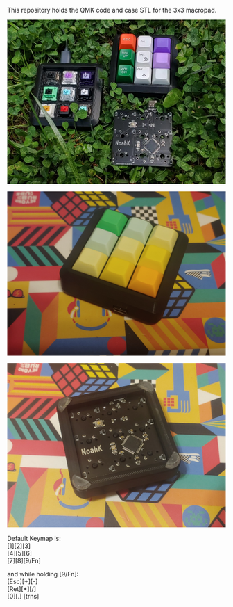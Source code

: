 This repository holds the QMK code and case STL for the 3x3 macropad.

![Cover Image](https://github.com/NCKiser/3x3macropad/blob/main/Photos/3X3Macropad.jpg?raw=true)

![DSA Caps](https://github.com/NCKiser/3x3macropad/blob/main/Photos/DSAcaps.jpg?raw=true)

![Case Bottom](https://github.com/NCKiser/3x3macropad/blob/main/Photos/CaseBottom.jpg?raw=true)

Default Keymap is:\
[1][2][3]\
[4][5][6]\
[7][8][9/Fn]

and while holding [9/Fn]:\
[Esc][+][-]\
[Ret][*][/]\
[0][.] [trns]

